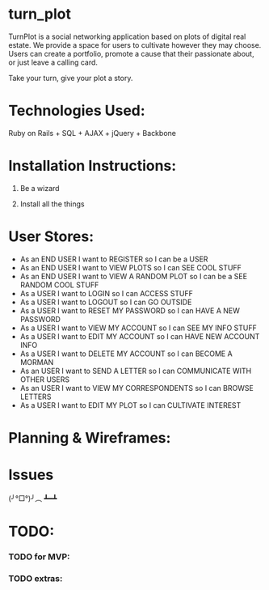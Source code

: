 # turn_plot
TurnPlot is a social networking application based on plots of digital real estate. We provide a space for users to cultivate however they may choose. Users can create a portfolio, promote a cause that their passionate about, or just leave a calling card.

Take your turn, give your plot a story.

# Technologies Used:

Ruby on Rails + SQL + AJAX + jQuery + Backbone

# Installation Instructions:

1. Be a wizard

2. Install all the things

# User Stores:

- As an END USER I want to REGISTER so I can be a USER
- As an END USER I want to VIEW PLOTS so I can SEE COOL STUFF
- As an END USER I want to VIEW A RANDOM PLOT so I can be a SEE RANDOM COOL STUFF
- As a USER I want to LOGIN so I can ACCESS STUFF
- As a USER I want to LOGOUT so I can GO OUTSIDE
- As a USER I want to RESET MY PASSWORD so I can HAVE A NEW PASSWORD
- As a USER I want to VIEW MY ACCOUNT so I can SEE MY INFO STUFF
- As a USER I want to EDIT MY ACCOUNT so I can HAVE NEW ACCOUNT INFO
- As a USER I want to DELETE MY ACCOUNT so I can BECOME A MORMAN
- As an USER I want to SEND A LETTER so I can COMMUNICATE WITH OTHER USERS
- As an USER I want to VIEW MY CORRESPONDENTS so I can BROWSE LETTERS
- As a USER I want to EDIT MY PLOT so I can CULTIVATE INTEREST

# Planning & Wireframes:



# Issues

  (╯°□°)╯︵ ┻━┻

# TODO:

### TODO for MVP: ###



### TODO extras: ###


